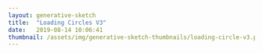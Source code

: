 ```yaml
---
layout: generative-sketch
title:  "Loading Circles V3"
date:   2019-08-14 10:06:41
thumbnail: /assets/img/generative-sketch-thumbnails/loading-circle-v3.png
---
```


<script>

let sketch = function(p) {

    /*********************/
    /*** INIT VARIABLE ***/
    /*********************/

    const w = Math.min(500, $("#p5-container").width()),
          h = w;

    // basic colors
    const WHITE    = "#FFFFFF",
          BLACK    = "#000000",
          BT_BLUE  = "#77BDEE",
          BT_RED   = "#FF6E6C",
          BT_GREEN = "#23CE6B";

    // const dt = [0.02, 0.0175, 0.015, 0.0125, 0.01]; // array of speeds to update arc angles
    const dt = [0.01, 0.0125, 0.015, 0.0175, 0.02]; // array of speeds to update arc angles
          
    const N_ARC = dt.length; // number of arcs to draw

    let r  = [], // array of arc radiuses
        t0 = [], // array of arc starting angles (in radians)
        t1 = [], // array of arc ending angles (in radians)
        c  = [], // array of arc colors
        s  = []; // array of arc states (to be used in winding_logic fxns)

    const R_BOUNDS = [0.25, 0.9]; // min and max radiuses (bounds for r)

    // populate arrays
    const dr = (R_BOUNDS[1] - R_BOUNDS[0]) / (N_ARC - 1),
          dc = 1.0 / (N_ARC - 1);
    for (let i = 0; i < N_ARC; i++) {
        r.push(R_BOUNDS[1] - i * dr);
        t0.push(0);
        t1.push(0);
        c.push(p.lerpColor(p.color(BT_RED), p.color(WHITE), i * dc));
        s.push(0);
    }

    /********************************/
    /*** DECLARE HELPER FUNCTIONS ***/
    /********************************/

    // draw a circle with a radius of r and a color of c
    function draw_center_circle(r, c) {
        p.fill(c);
        p.noStroke();
        p.circle(w / 2, h / 2, w * r);
    }

    // draw an arc with radius of r 
    // that spans from t0 to t1 (ranging from 0 - 1 => 0 - 2PI)
    // with a stroke width of wt and color of c
    function draw_arc(r, t0, t1, wt, c) {
        if (t0 == t1) return;
        p.fill("black");
        p.stroke(p.color(c));
        p.strokeWeight(wt);
        p.arc(w / 2, h / 2, w * r, h * r, 
            p.map(p.min(t0, t1), -1, 1, -2 * p.PI, 2 * p.PI), 
            p.map(p.max(t0, t1), -1, 1, -2 * p.PI, 2 * p.PI));
    }

    // update arrays to reflect interated winding
    // logic1 = when circle fully winds, begin to wind from other end (slinky-like)
    function update_wind_logic1(i) {
        if (t1[i] >= 1 & t0[i] >= 1) {
            t1[i] = t0[i] = 0;
        } else if (t1[i] >= 1) {
            t0[i] += dt[i];
        } else t1[i] += dt[i];
        bound_arc_angles(i, 0, 1);
    }

    // logic2 = when circle fully winds, unwind
    function update_wind_logic2(i) {
        if (t1[i] >= 1) {
            s[i] = 1;
            t1[i] -= dt[i];
        } else if (t1[i] <= 0) {
            s[i] = 0;
            t1[i] += dt[i];
        } else if (s[i] == 0) t1[i] += dt[i];
        else t1[i] -= dt[i];
        bound_arc_angles(i, 0, 1);
    }

    // logic3 = both ends wind from right to left, then unwind
    function update_wind_logic3(i) {
        if (t1[i] >= 0.5) {
            s[i] = 1;
            t1[i] -= dt[i];
            t0[i] += dt[i];
        } else if (t1[i] <= 0) {
            s[i] = 0;
            t1[i] += dt[i];
            t0[i] -= dt[i];
        } else if (s[i] == 0) {
            t1[i] += dt[i];
            t0[i] -= dt[i];
        } else {
            t1[i] -= dt[i];
            t0[i] += dt[i];
        }
        bound_arc_angles(i, -0.5, 0.5);
    }

    // bound arc angles (between 0 and 1)
    function bound_arc_angles(i, min, max) {
        t0[i] = +p.max(min, p.min(max, t0[i])).toFixed(5);
        t1[i] = +p.max(min, p.min(max, t1[i])).toFixed(5);
        if (t0[i] > t1[i]) {
            t0[i] = t1[i] = (t1[i] - t0[i]) / 2;
        }
    } 

    /*********************/
    /*** DEFINE SKETCH ***/
    /*********************/

    p.setup = function() {
        p.createCanvas(w, h);
        p.frameRate(15);
        p.angleMode(p.RADIANS)
    };

    p.draw = function() {
        // clear page
        p.clear();
        p.background("black");
  
        // draw arcs and update winding positions
        for (let i = 0; i < N_ARC; i++) {
            draw_arc(r[i], t0[i], t1[i], 20, c[i]);
            update_wind_logic3(i);
        }
  
        // draw center circle
        draw_center_circle(R_BOUNDS[0] / 2, c[N_ARC - 1]);
    };

}

new p5(sketch, 'p5-container');

</script>